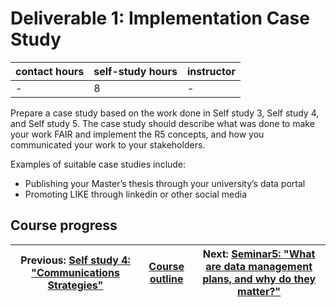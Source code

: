 # Deliverable 1: Implementation Case Study

| contact hours | self-study hours | instructor |
|---|---|---|
| - | 8 | - |

Prepare a case study based on the work done in Self study 3, Self study 4, and Self study 5. The case study should describe what was done to make your work FAIR and implement the R5 concepts, and how you communicated your work to your stakeholders.

Examples of suitable case studies include:
- Publishing your Master’s thesis through your university’s data portal
- Promoting LIKE through linkedin or other social media


## Course progress
| Previous: [Self study 4: "Communications Strategies"](selfstudy4.md) | [Course outline](readme.md#course-outline) | Next: [Seminar5: "What are data management plans, and why do they matter?"](seminar5.md) |
|---|---|---|
